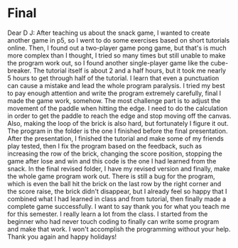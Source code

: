 # Final
Dear D J:
After teaching us about the snack game,  I wanted to create another game in p5, so I went to do some exercises based on short tutorials online. 
Then, I found out a two-player game pong game, but that's is much more complex than I thought, I tried so many times but still unable to make the program work out,  so I found another single-player game like the cube-breaker. 
The tutorial itself is about 2 and a half hours, but it took me nearly 5 hours to get through half of the tutorial. I learn that even a punctuation can cause a mistake and lead the whole program paralysis. 
I tried my best to pay enough attention and write the program extremely carefully, final I made the game work, somehow.
The most challenge part is to adjust the movement of the paddle when hitting the edge. I need to do the calculation in order to get the paddle to reach the edge and stop moving off the canvas. Also, making the loop of the brick is also hard, but fortunately I figure it out.
The program in the folder is the one I finished before the final presentation. After the presentation, I finished the tutorial and make some of my friends play tested, then I fix the program based on the feedback, such as increasing the row of the brick, changing the score position, stopping the game after lose and win and this code is the one I had learned from the snack.
In the final revised folder, I have my revised version and finally, make the whole game program work out. There is still a bug for the program, which is even the ball hit the brick on the last row by the right corner and the score raise, the brick didn't disappear, but I already feel so happy that I combined what I had learned in class and from tutorial, then finally made a complete game successfully. I want to say thank you for what you teach me for this semester. I really learn a lot from the class. I started from the beginner who had never touch coding to finally can write some program and make that work. I won't accomplish the programming without your help.
Thank you again and happy holidays!
